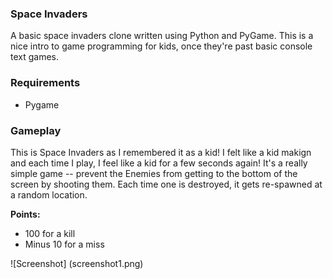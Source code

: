 ### Space Invaders
A basic space invaders clone written using Python and PyGame. This is a nice intro to game 
programming for kids, once they're past basic console text games.

### Requirements
- Pygame

### Gameplay
This is Space Invaders as I remembered it as a kid! I felt like a kid makign and each time I play,
I feel like a kid for a few seconds again! It's a really simple game -- prevent the Enemies from getting to the bottom of the screen by shooting them. Each time one is destroyed, it gets re-spawned at a random location.

**Points:**
* 100 for a kill
* Minus 10 for a miss

![Screenshot]
(screenshot1.png)
